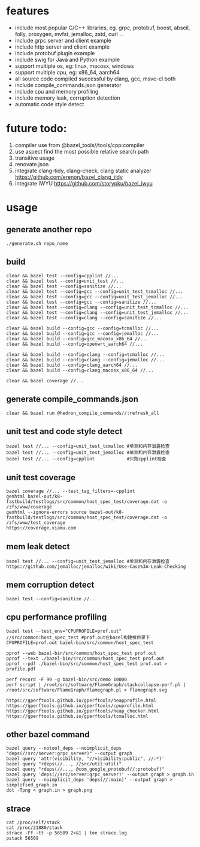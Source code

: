 # features
* include most popular C/C++ libraries, eg. grpc, protobuf, boost, abseil, folly, proxygen, mvfst, jemalloc, zstd, curl ...
* include grpc server and client example
* include http server and client example
* include protobuf plugin example
* include swig for Java and Python example
* support multiple os, eg: linux, macosx, windows
* support multiple cpu, eg: x86_64, aarch64
* all source code compiled successful by clang, gcc, msvc-cl both
* include compile_commands.json generator
* include cpu and memory profiling
* include memory leak, corruption detection
* automatic code style detect

# future todo:
1. compiler use from @bazel_tools//tools/cpp:compiler
2. use aspect find the most possible relative search path
3. transitive usage
4. renovate.json
5. integrate clang-tidy, clang-check, clang static analyzer https://github.com/erenon/bazel_clang_tidy
6. integrate IWYU https://github.com/storypku/bazel_iwyu

# usage

## generate another repo
```
./generate.sh repo_name
```

## build
```
clear && bazel test --config=cpplint //...
clear && bazel test --config=unit_test //...
clear && bazel test --config=sanitize //...
clear && bazel test --config=gcc --config=unit_test_tcmalloc //...
clear && bazel test --config=gcc --config=unit_test_jemalloc //...
clear && bazel test --config=gcc --config=sanitize //...
clear && bazel test --config=clang --config=unit_test_tcmalloc //...
clear && bazel test --config=clang --config=unit_test_jemalloc //...
clear && bazel test --config=clang --config=sanitize //...

clear && bazel build --config=gcc --config=tcmalloc //...
clear && bazel build --config=gcc --config=jemalloc //...
clear && bazel build --config=gcc_macosx_x86_64 //...
clear && bazel build --config=openwrt_aarch64 //...

clear && bazel build --config=clang --config=tcmalloc //...
clear && bazel build --config=clang --config=jemalloc //...
clear && bazel build --config=clang_aarch64 //...
clear && bazel build --config=clang_macosx_x86_64 //...

clear && bazel coverage //...

```

## generate compile_commands.json
```
clear && bazel run @hedron_compile_commands//:refresh_all
```

## unit test and code style detect
```
bazel test //... --config=unit_test_tcmalloc #单测和内存泄露检查
bazel test //... --config=unit_test_jemalloc #单测和内存泄露检查
bazel test //... --config=cpplint            #只跑cpplint检查
```
## unit test coverage
```
bazel coverage //... --test_tag_filters=-cpplint
genhtml bazel-out/k8-fastbuild/testlogs/src/common/host_spec_test/coverage.dat -o /zfs/www/coverage
genhtml --ignore-errors source bazel-out/k8-fastbuild/testlogs/src/common/host_spec_test/coverage.dat -o /zfs/www/test_coverage
https://coverage.xiamu.com
```

## mem leak detect
```
bazel test //... --config=unit_test_jemalloc #单测和内存泄露检查
https://github.com/jemalloc/jemalloc/wiki/Use-Case%3A-Leak-Checking
```

## mem corruption detect
```
bazel test --config=sanitize //...
```

## cpu performance profiling
```
bazel test --test_env="CPUPROFILE=prof.out" //src/common:host_spec_test #prof.out在bazel构建根目录下
CPUPROFILE=prof.out bazel-bin/src/common/host_spec_test

pprof --web bazel-bin/src/common/host_spec_test prof.out
pprof --text ./bazel-bin/src/common/host_spec_test prof.out
pprof --pdf ./bazel-bin/src/common/host_spec_test prof.out > profile.pdf

perf record -F 99 -g bazel-bin/src/demo 10000
perf script | /root/src/software/FlameGraph/stackcollapse-perf.pl | /root/src/software/FlameGraph/flamegraph.pl > flamegraph.svg

https://gperftools.github.io/gperftools/heapprofile.html
https://gperftools.github.io/gperftools/cpuprofile.html
https://gperftools.github.io/gperftools/heap_checker.html
https://gperftools.github.io/gperftools/tcmalloc.html
```

## other bazel command
```
bazel query --notool_deps --noimplicit_deps "deps(//src/server:grpc_server)" --output graph
bazel query 'attr(visibility, "//visibility:public", //:*)'
bazel query "rdeps(//..., //src/util:util)"
bazel query "rdeps(//..., @com_google_protobuf//:protobuf)"
bazel query 'deps(//src/server:grpc_server)' --output graph > graph.in
bazel query --noimplicit_deps 'deps(//:main)' --output graph > simplified_graph.in
dot -Tpng < graph.in > graph.png
```

## strace
```
cat /proc/self/stack
cat /proc/21880/stack
strace -Ff -tt -p 56509 2>&1 | tee strace.log
pstack 56509
```
